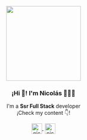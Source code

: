 <p align="center" width="300">
   <img align="center" width="200" src="https://media-exp1.licdn.com/dms/image/
   C4E03AQGj8tZiNi1qNA/profile-displayphoto-shrink_800_800/0/1579189792457
   ?e=1646870400&v=beta&t=0P-oTTdY9gYH6EhMnVXq2FrRXIS7KPmJuKU1tQKQMtY" />
   <h3 align="center">¡Hi 👋! I'm Nicolás 👨🏻‍💻</h3>
</p>
<p align="center">I'm a <strong>Ssr Full Stack</strong> developer<br />¡Check my content 👇!</p>
<p align="center">
   <a href="https://www.linkedin.com/in/nicolas-cianci-6614ab199/" target="blank" style='margin-right:4px'>
    <img align="center" src="https://cdn.jsdelivr.net/npm/simple-icons@3.0.1/icons/linkedin.svg" alt="nico" height="28px" width="28px" />
  </a>
  <a href="https://www.instagram.com/nico_cianci/?hl=es-la" target="blank">
    <img align="center" src="https://cdn.jsdelivr.net/npm/simple-icons@3.0.1/icons/instagram.svg" alt="nico" height="28px" width="28px" />
  </a>
</p>